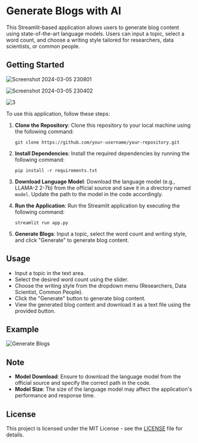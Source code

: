 # Generate Blogs with AI

This Streamlit-based application allows users to generate blog content using state-of-the-art language models. Users can input a topic, select a word count, and choose a writing style tailored for researchers, data scientists, or common people.

## Getting Started
![Screenshot 2024-03-05 230801](https://github.com/Abrazaque/Blog-Generator-using-Llama2/assets/81006648/3453adbf-42ee-4496-ae88-f23bda08f4b8)

![Screenshot 2024-03-05 230402](https://github.com/Abrazaque/Blog-Generator-using-Llama2/assets/81006648/a44a63c3-62c3-4ecb-881b-e6cb123b45a3)

![3](https://github.com/Abrazaque/Blog-Generator-using-Llama2/assets/81006648/9ff5fe51-a1d9-4e2d-878d-b62d730be9b9)


To use this application, follow these steps:

1. **Clone the Repository**: Clone this repository to your local machine using the following command:

   ```
   git clone https://github.com/your-username/your-repository.git
   ```

2. **Install Dependencies**: Install the required dependencies by running the following command:

   ```
   pip install -r requirements.txt
   ```

3. **Download Language Model**: Download the language model (e.g., LLAMA-2 2-7b) from the official source and save it in a directory named `model`. Update the path to the model in the code accordingly.

4. **Run the Application**: Run the Streamlit application by executing the following command:

   ```
   streamlit run app.py
   ```

5. **Generate Blogs**: Input a topic, select the word count and writing style, and click "Generate" to generate blog content.

## Usage

- Input a topic in the text area.
- Select the desired word count using the slider.
- Choose the writing style from the dropdown menu (Researchers, Data Scientist, Common People).
- Click the "Generate" button to generate blog content.
- View the generated blog content and download it as a text file using the provided button.

## Example

![Generate Blogs](screenshot.png)

## Note

- **Model Download**: Ensure to download the language model from the official source and specify the correct path in the code.
- **Model Size**: The size of the language model may affect the application's performance and response time.

## License

This project is licensed under the MIT License - see the [LICENSE](LICENSE) file for details.
